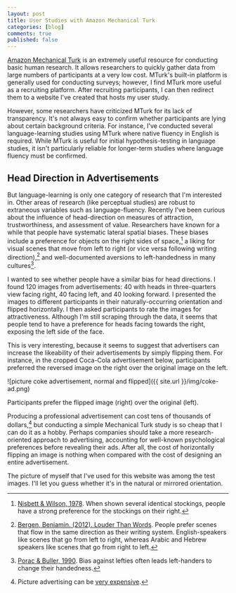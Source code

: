 ```yaml
---
layout: post
title: User Studies with Amazon Mechanical Turk
categories: [blog]
comments: true
published: false
---
```


[Amazon Mechanical Turk](https://www.mturk.com/mturk/welcome) is an extremely useful resource for conducting basic human research. It allows researchers to quickly gather data from large numbers of participants at a very low cost. MTurk's built-in platform is generally used for conducting surveys; however, I find MTurk more useful as a recruiting platform. After recruiting participants, I can then redirect them to a website I've created that hosts my user study.

However, some researchers have criticized MTurk for its lack of transparency. It's not always easy to confirm whether participants are lying about certain background criteria. For instance, I've conducted several language-learning studies using MTurk where native fluency in English is required. While MTurk is useful for initial hypothesis-testing in language studies, it isn't particularly reliable for longer-term studies where language fluency must be confirmed.

## Head Direction in Advertisements

But language-learning is only one category of research that I'm interested in. Other areas of research (like perceptual studies) are robust to extraneous variables such as language-fluency. Recently I've been curious about the influence of head-direction on measures of attraction, trustworthiness, and assessment of value. Researchers have known for a while that people have systematic lateral spatial biases. These biases include a preference for objects on the right sides of space,[^1] a liking for visual scenes that move from left to right (or vice versa following writing direction),[^2] and well-documented aversions to left-handedness in many cultures[^3].

I wanted to see whether people have a similar bias for head directions. I found 120 images from advertisements: 40 with heads in three-quarters view facing right, 40 facing left, and 40 looking forward. I presented the images to different participants in their naturally-occurring orientation and flipped horizontally. I then asked participants to rate the images for attractiveness. Although I'm still scraping through the data, it seems that people tend to have a preference for heads facing towards the right, exposing the left side of the face.

This is very interesting, because it seems to suggest that advertisers can increase the likeability of their advertisements by simply flipping them. For instance, in the cropped Coca-Cola advertisement below, participants preferred the reversed image on the right over the original image on the left.

![picture coke advertisement, normal and flipped]({{ site.url }}/img/coke-ad.png)
<div class="image-credit">Participants prefer the flipped image (right) over the original (left).</div>

Producing a professional advertisement can cost tens of thousands of dollars,[^4] but conducting a simple Mechanical Turk study is so cheap that I can do it as a hobby. Perhaps companies should take a more research-oriented approach to advertising, accounting for well-known psychological preferences before revealing their ads. After all, the cost of horizontally flipping an image is nothing when compared with the cost of designing an entire advertisement.

The picture of myself that I've used for this website was among the test images. I'll let you guess whether it's in the natural or mirrored orientation.

[^1]: [Nisbett & Wilson, 1978](http://www.people.virginia.edu/~tdw/nisbett&wilson.pdf). When shown several identical stockings, people have a strong preference for the stockings on their right.
[^2]: [Bergen, Benjamin. (2012). Louder Than Words](http://www.cogsci.ucsd.edu/~bkbergen/#books). People prefer scenes that flow in the same direction as their writing system. English-speakers like scenes that go from left to right, whereas Arabic and Hebrew speakers like scenes that go from right to left.
[^3]: [Porac & Buller, 1990](http://psycnet.apa.org/?&fa=main.doiLanding&doi=10.1037/h0084268). Bias against lefties often leads left-handers to change their handedness.
[^4]: Picture advertising can be [very expensive](http://fitsmallbusiness.com/how-much-does-billboard-advertising-cost/).